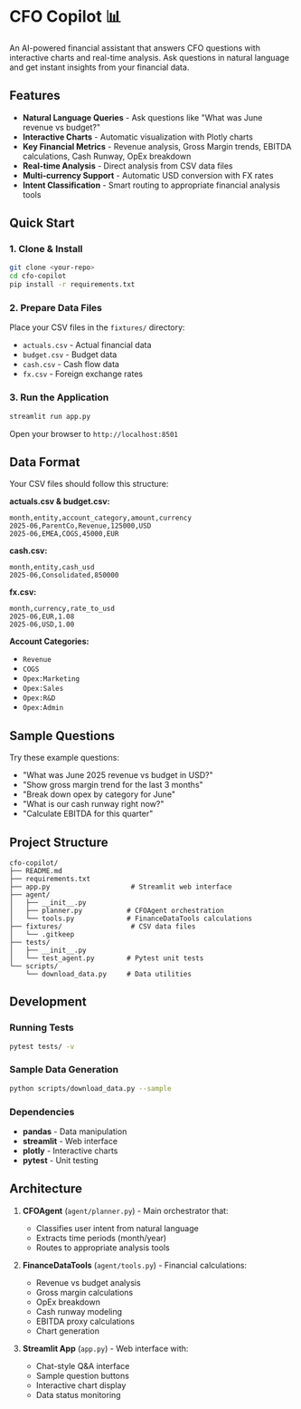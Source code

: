 # CFO Copilot 📊

An AI-powered financial assistant that answers CFO questions with interactive charts and real-time analysis. Ask questions in natural language and get instant insights from your financial data.

## Features

- **Natural Language Queries** - Ask questions like "What was June revenue vs budget?"
- **Interactive Charts** - Automatic visualization with Plotly charts
- **Key Financial Metrics** - Revenue analysis, Gross Margin trends, EBITDA calculations, Cash Runway, OpEx breakdown
- **Real-time Analysis** - Direct analysis from CSV data files
- **Multi-currency Support** - Automatic USD conversion with FX rates
- **Intent Classification** - Smart routing to appropriate financial analysis tools

## Quick Start

### 1. Clone & Install
```bash
git clone <your-repo>
cd cfo-copilot
pip install -r requirements.txt
```

### 2. Prepare Data Files
Place your CSV files in the `fixtures/` directory:
- `actuals.csv` - Actual financial data
- `budget.csv` - Budget data  
- `cash.csv` - Cash flow data
- `fx.csv` - Foreign exchange rates

### 3. Run the Application
```bash
streamlit run app.py
```

Open your browser to `http://localhost:8501`

## Data Format

Your CSV files should follow this structure:

**actuals.csv & budget.csv:**
```
month,entity,account_category,amount,currency
2025-06,ParentCo,Revenue,125000,USD
2025-06,EMEA,COGS,45000,EUR
```

**cash.csv:**
```
month,entity,cash_usd
2025-06,Consolidated,850000
```

**fx.csv:**
```
month,currency,rate_to_usd
2025-06,EUR,1.08
2025-06,USD,1.00
```

**Account Categories:**
- `Revenue`
- `COGS` 
- `Opex:Marketing`
- `Opex:Sales`
- `Opex:R&D`
- `Opex:Admin`

## Sample Questions

Try these example questions:

- "What was June 2025 revenue vs budget in USD?"
- "Show gross margin trend for the last 3 months"
- "Break down opex by category for June"
- "What is our cash runway right now?"
- "Calculate EBITDA for this quarter"

## Project Structure

```
cfo-copilot/
├── README.md
├── requirements.txt
├── app.py                    # Streamlit web interface
├── agent/
│   ├── __init__.py
│   ├── planner.py           # CFOAgent orchestration
│   └── tools.py             # FinanceDataTools calculations
├── fixtures/                 # CSV data files
│   └── .gitkeep
├── tests/
│   ├── __init__.py
│   └── test_agent.py        # Pytest unit tests
└── scripts/
    └── download_data.py     # Data utilities
```

## Development

### Running Tests
```bash
pytest tests/ -v
```

### Sample Data Generation
```bash
python scripts/download_data.py --sample
```

### Dependencies
- **pandas** - Data manipulation
- **streamlit** - Web interface
- **plotly** - Interactive charts
- **pytest** - Unit testing

## Architecture

1. **CFOAgent** (`agent/planner.py`) - Main orchestrator that:
   - Classifies user intent from natural language
   - Extracts time periods (month/year)
   - Routes to appropriate analysis tools

2. **FinanceDataTools** (`agent/tools.py`) - Financial calculations:
   - Revenue vs budget analysis
   - Gross margin calculations
   - OpEx breakdown
   - Cash runway modeling
   - EBITDA proxy calculations
   - Chart generation

3. **Streamlit App** (`app.py`) - Web interface with:
   - Chat-style Q&A interface
   - Sample question buttons
   - Interactive chart display
   - Data status monitoring
